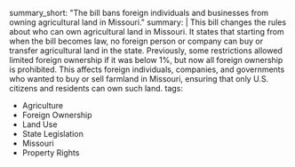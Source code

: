 summary_short: "The bill bans foreign individuals and businesses from owning agricultural land in Missouri."
summary: |
  This bill changes the rules about who can own agricultural land in Missouri. It states that starting from when the bill becomes law, no foreign person or company can buy or transfer agricultural land in the state. Previously, some restrictions allowed limited foreign ownership if it was below 1%, but now all foreign ownership is prohibited. This affects foreign individuals, companies, and governments who wanted to buy or sell farmland in Missouri, ensuring that only U.S. citizens and residents can own such land.
tags:
  - Agriculture
  - Foreign Ownership
  - Land Use
  - State Legislation
  - Missouri
  - Property Rights

